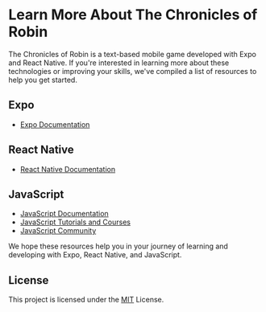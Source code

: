 # Learn More About The Chronicles of Robin

The Chronicles of Robin is a text-based mobile game developed with Expo and React Native. If you're interested in learning more about these technologies or improving your skills, we've compiled a list of resources to help you get started.

## Expo

- [Expo Documentation](https://docs.expo.dev/)

## React Native

- [React Native Documentation](https://reactnative.dev/docs/getting-started)

## JavaScript

- [JavaScript Documentation](https://developer.mozilla.org/en-US/docs/Web/JavaScript)
- [JavaScript Tutorials and Courses](https://www.freecodecamp.org/learn/javascript-algorithms-and-data-structures/)
- [JavaScript Community](https://stackoverflow.com/questions/tagged/javascript)

We hope these resources help you in your journey of learning and developing with Expo, React Native, and JavaScript.

## License

This project is licensed under the [MIT](https://github.com/eneskutlay/TheChroniclesOfRobin/blob/main/LICENSE) License.
